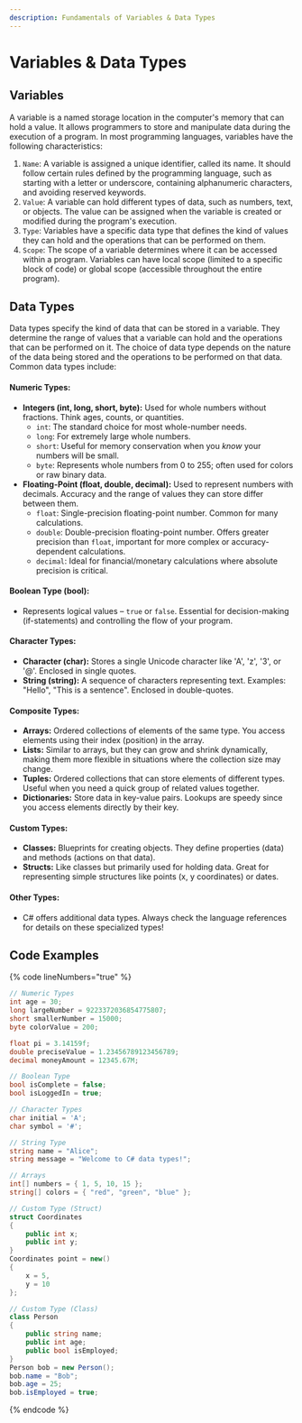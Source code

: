 ```yaml
---
description: Fundamentals of Variables & Data Types
---
```


# Variables & Data Types

## Variables

A variable is a named storage location in the computer's memory that can hold a value. It allows programmers to store and manipulate data during the execution of a program. In most programming languages, variables have the following characteristics:

1. `Name`: A variable is assigned a unique identifier, called its name. It should follow certain rules defined by the programming language, such as starting with a letter or underscore, containing alphanumeric characters, and avoiding reserved keywords.
2. `Value`: A variable can hold different types of data, such as numbers, text, or objects. The value can be assigned when the variable is created or modified during the program's execution.
3. `Type`: Variables have a specific data type that defines the kind of values they can hold and the operations that can be performed on them.
4. `Scope`: The scope of a variable determines where it can be accessed within a program. Variables can have local scope (limited to a specific block of code) or global scope (accessible throughout the entire program).

## Data Types

Data types specify the kind of data that can be stored in a variable. They determine the range of values that a variable can hold and the operations that can be performed on it. The choice of data type depends on the nature of the data being stored and the operations to be performed on that data. Common data types include:

#### **Numeric Types:**

* **Integers (int, long, short, byte):** Used for whole numbers without fractions. Think ages, counts, or quantities.
  * `int`: The standard choice for most whole-number needs.
  * `long`: For extremely large whole numbers.
  * `short`: Useful for memory conservation when you _know_ your numbers will be small.
  * `byte`: Represents whole numbers from 0 to 255; often used for colors or raw binary data.
* **Floating-Point (float, double, decimal):** Used to represent numbers with decimals. Accuracy and the range of values they can store differ between them.
  * `float`: Single-precision floating-point number. Common for many calculations.
  * `double`: Double-precision floating-point number. Offers greater precision than `float`, important for more complex or accuracy-dependent calculations.
  * `decimal`: Ideal for financial/monetary calculations where absolute precision is critical.

#### **Boolean Type (bool):**

* Represents logical values – `true` or `false`. Essential for decision-making (if-statements) and controlling the flow of your program.

#### **Character Types:**

* **Character (char):** Stores a single Unicode character like 'A', 'z', '3', or '@'. Enclosed in single quotes.
* **String (string):** A sequence of characters representing text. Examples: "Hello", "This is a sentence". Enclosed in double-quotes.

#### **Composite Types:**

* **Arrays:** Ordered collections of elements of the same type. You access elements using their index (position) in the array.
* **Lists:** Similar to arrays, but they can grow and shrink dynamically, making them more flexible in situations where the collection size may change.
* **Tuples:** Ordered collections that can store elements of different types. Useful when you need a quick group of related values together.
* **Dictionaries:** Store data in key-value pairs. Lookups are speedy since you access elements directly by their key.

#### **Custom Types:**

* **Classes:** Blueprints for creating objects. They define properties (data) and methods (actions on that data).
* **Structs:** Like classes but primarily used for holding data. Great for representing simple structures like points (x, y coordinates) or dates.

#### **Other Types:**

* C# offers additional data types. Always check the language references for details on these specialized types!

## Code Examples

{% code lineNumbers="true" %}
```csharp
// Numeric Types
int age = 30;
long largeNumber = 9223372036854775807;
short smallerNumber = 15000;
byte colorValue = 200;

float pi = 3.14159f;
double preciseValue = 1.23456789123456789;
decimal moneyAmount = 12345.67M;

// Boolean Type
bool isComplete = false;
bool isLoggedIn = true;

// Character Types
char initial = 'A';
char symbol = '#';

// String Type
string name = "Alice";
string message = "Welcome to C# data types!";

// Arrays
int[] numbers = { 1, 5, 10, 15 };
string[] colors = { "red", "green", "blue" };

// Custom Type (Struct)
struct Coordinates
{
    public int x;
    public int y;
}
Coordinates point = new()
{
    x = 5,
    y = 10
};

// Custom Type (Class)
class Person
{
    public string name;
    public int age;
    public bool isEmployed;
}
Person bob = new Person();
bob.name = "Bob";
bob.age = 25;
bob.isEmployed = true;
```
{% endcode %}
